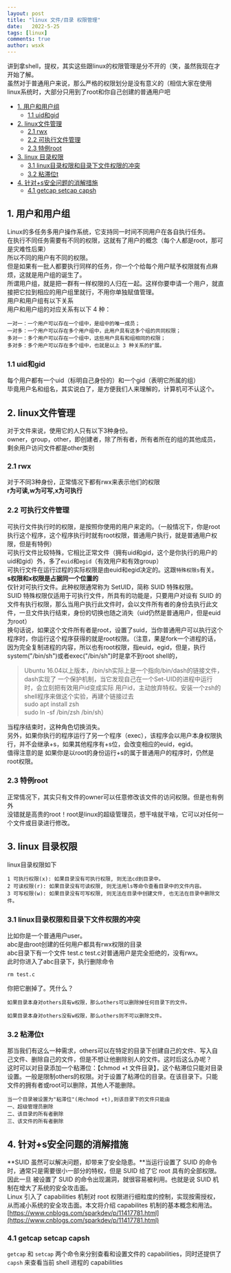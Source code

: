 ```yaml
---
layout: post
title: "linux 文件/目录 权限管理"
date:   2022-5-25
tags: [linux]
comments: true
author: wsxk
---
```


讲到拿shell，提权，其实这些跟linux的权限管理是分不开的（笑，虽然我现在才开始了解。<br>
虽然对于普通用户来说，那么严格的权限划分是没有意义的（相信大家在使用linux系统时，大部分只用到了root和你自己创建的普通用户吧<br>

- [1. 用户和用户组](#1-用户和用户组)
  - [1.1 uid和gid](#11-uid和gid)
- [2. linux文件管理](#2-linux文件管理)
  - [2.1 rwx](#21-rwx)
  - [2.2 可执行文件管理](#22-可执行文件管理)
  - [2.3 特例root](#23-特例root)
- [3. linux 目录权限](#3-linux-目录权限)
  - [3.1 linux目录权限和目录下文件权限的冲突](#31-linux目录权限和目录下文件权限的冲突)
  - [3.2 粘滞位t](#32-粘滞位t)
- [4. 针对+s安全问题的消解措施](#4-针对s安全问题的消解措施)
  - [4.1 getcap setcap capsh](#41-getcap-setcap-capsh)

## 1. 用户和用户组<br>
Linux的多任务多用户操作系统，它支持同一时间不同用户在各自执行任务。<br>
在执行不同任务需要有不同的权限，这就有了用户的概念（每个人都是root，那可是灾难性后果）<br>
所以不同的用户有不同的权限。<br>
但是如果有一批人都要执行同样的任务，你一个个给每个用户赋予权限就有点麻烦，这就是用户组的诞生了。<br>
所谓用户组，就是把一群有一样权限的人归在一起。这样你要申请一个用户，就直接把它拉到相应的用户组里就行，不用你单独赋值管理。<br>
用户和用户组有以下关系<br>
用户和用户组的对应关系有以下 4 种：<br>

    一对一：一个用户可以存在一个组中，是组中的唯一成员；
    一对多：一个用户可以存在多个用户组中，此用户具有这多个组的共同权限；
    多对一：多个用户可以存在一个组中，这些用户具有和组相同的权限；
    多对多：多个用户可以存在多个组中，也就是以上 3 种关系的扩展。

### 1.1 uid和gid<br>
每个用户都有一个uid（标明自己身份的）和一个gid（表明它所属的组）<br>
毕竟用户名和组名，其实说白了，是方便我们人来理解的，计算机可不认这个。<br>

## 2. linux文件管理<br>
对于文件来说，使用它的人只有以下3种身份。<br>
owner，group，other，即创建者，除了所有者，所有者所在的组的其他成员，剩余用户访问文件都是other类别<br>

### 2.1 rwx<br>
对于不同3种身份，正常情况下都有rwx来表示他们的权限<br>
**r为可读,w为可写,x为可执行**<br>

### 2.2 可执行文件管理<br>
可执行文件执行时的权限，是按照你使用的用户来定的。（一般情况下，你是root执行这个程序，这个程序执行时就有root权限，普通用户执行，就是普通用户权限，但是有特例）<br>
可执行文件比较特殊，它相比正常文件（拥有uid和gid，这个是你执行的用户的uid和gid）外，多了`euid`和`egid`（有效用户和有效group）<br>
可执行文件在运行过程的实际权限是由euid和egid决定的。这跟`特殊权限s`有关。<br>
**s权限和x权限是占据同一个位置的**<br>
仅针对可执行文件。此种权限通常称为 SetUID，简称 SUID 特殊权限。<br>
SUID 特殊权限仅适用于可执行文件，所具有的功能是，只要用户对设有 SUID 的文件有执行权限，那么当用户执行此文件时，会以文件所有者的身份去执行此文件，一旦文件执行结束，身份的切换也随之消失（uid仍然是普通用户，但是euid为root）<br>
换句话说，如果这个文件所有者是root，设置了suid，当你普通用户可以执行这个程序时，你运行这个程序获得的就是root权限。（注意，果是fork一个进程的话，因为完全复制进程的内容，所以也有root权限，指euid，egid，但是，执行system("/bin/sh")或者exec("/bin/sh")时是拿不到root shell的，
>Ubuntu 16.04以上版本，/bin/sh实际上是一个指向/bin/dash的链接文件，dash实现了 一个保护机制，当它发现自己在一个Set-UID的进程中运行时，会立刻把有效用户id变成实际 用户id，主动放弃特权。安装一个zsh的shell程序来做这个实验，再建个链接过去<br>
sudo apt install zsh<br>
sudo ln -sf /bin/zsh /bin/sh）

当程序结束时，这种角色切换消失。<br>
另外，如果你执行的程序运行了另一个程序（exec），该程序会以用户本身权限执行，并不会继承+s，如果其他程序有+s位，会改变相应的euid，egid。<br>
值得注意的是 如果你是以root的身份运行+s的属于普通用户的程序时，仍然是root权限。<br>

### 2.3 特例root<br>
正常情况下，其实只有文件的owner可以任意修改该文件的访问权限。但是也有例外<br>
没错就是高贵的root！root是linux的超级管理员，想干啥就干啥，它可以对任何一个文件或目录进行修改。<br>

## 3. linux 目录权限<br>
linux目录权限如下

    1 可执行权限(x): 如果目录没有可执行权限, 则无法cd到目录中。
    2 可读权限(r): 如果目录没有可读权限, 则无法用ls等命令查看目录中的文件内容。
    3 可写权限(w): 如果目录没有可写权限, 则无法在目录中创建文件, 也无法在目录中删除文件。

### 3.1 linux目录权限和目录下文件权限的冲突<br>
比如你是一个普通用户user。<br>
abc是由root创建的任何用户都具有rwx权限的目录<br>
abc目录下有一个文件 test.c test.c对普通用户是完全拒绝的，没有rwx。<br>
此时你进入了abc目录下，执行删除命令

    rm test.c

你把它删掉了。凭什么？

    如果目录本身对others具有w权限，那么others可以删除掉任何目录下的文件。
    
    如果目录本身对others没有w权限，那么others则不可以删除文件。

### 3.2 粘滞位t<br>
那当我们有这么一种需求，others可以在特定的目录下创建自己的文件、写入自己文件、删除自己的文件，但是不想让他删除别人的文件。这时后这么办呢？<br>
这时可以对目录添加一个粘滞位：【chmod +t 文件目录】，这个粘滞位只能对目录设置。一般是限制others的权限。对于设置了粘滞位的目录。在该目录下。只能文件的拥有者或root可以删除，其他人不能删除。


    当一个目录被设置为"粘滞位"(用chmod +t),则该目录下的文件只能由
    一、超级管理员删除
    二、该目录的所有者删除
    三、该文件的所有者删除

## 4. 针对+s安全问题的消解措施<br>
**SUID 虽然可以解决问题，却带来了安全隐患。**当运行设置了 SUID 的命令时，通常只是需要很小一部分的特权，但是 SUID 给了它 root 具有的全部权限。因此一旦 被设置了 SUID 的命令出现漏洞，就很容易被利用。也就是说 SUID 机制在增大了系统的安全攻击面。<br>
Linux 引入了 capabilities 机制对 root 权限进行细粒度的控制，实现按需授权，从而减小系统的安全攻击面。本文将介绍 capabilites 机制的基本概念和用法。<br>
[https://www.cnblogs.com/sparkdev/p/11417781.html](https://www.cnblogs.com/sparkdev/p/11417781.html)<br>

### 4.1 getcap setcap capsh<br>
`getcap` 和 `setcap` 两个命令来分别查看和设置文件的 capabilities，同时还提供了 `capsh` 来查看当前 shell 进程的 capabilities<br>